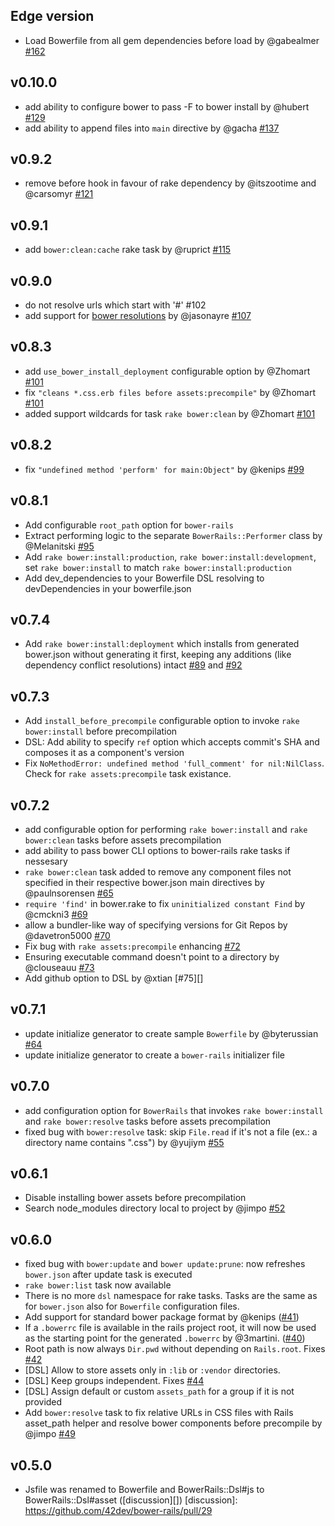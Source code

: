 ## Edge version

* Load Bowerfile from all gem dependencies before load by @gabealmer [#162][]

[#162]: https://github.com/rharriso/bower-rails/pull/162

## v0.10.0

* add ability to configure bower to pass -F to bower install by @hubert [#129][]
* add ability to append files into `main` directive  by @gacha [#137][]

[#129]: https://github.com/42dev/bower-rails/pull/129
[#137]: https://github.com/rharriso/bower-rails/pull/137

## v0.9.2

* remove before hook in favour of rake dependency by @itszootime and @carsomyr [#121][]

[#121]: https://github.com/42dev/bower-rails/pull/121

## v0.9.1

* add `bower:clean:cache` rake task by @ruprict [#115][]

[#115]: https://github.com/42dev/bower-rails/pull/115

## v0.9.0

* do not resolve urls which start with '#' #102
* add support for [bower resolutions][] by @jasonayre [#107][]

[bower resolutions]: http://jaketrent.com/post/bower-resolutions/
[#107]: https://github.com/42dev/bower-rails/pull/107

## v0.8.3

* add `use_bower_install_deployment` configurable option by @Zhomart [#101][]
* fix `"cleans *.css.erb files before assets:precompile"` by @Zhomart [#101][]
* added support wildcards for task `rake bower:clean` by @Zhomart [#101][]

[#101]: https://github.com/42dev/bower-rails/pull/101

## v0.8.2

* fix `"undefined method 'perform' for main:Object"` by @kenips [#99][]

[#99]: https://github.com/42dev/bower-rails/pull/99

## v0.8.1

* Add configurable `root_path` option for `bower-rails`
* Extract performing logic to the separate `BowerRails::Performer` class by @Melanitski [#95][]
* Add `rake bower:install:production`, `rake bower:install:development`, set `rake bower:install` to match `rake bower:install:production`
* Add dev_dependencies to your Bowerfile DSL resolving to devDependencies in your bowerfile.json

## v0.7.4

* Add `rake bower:install:deployment` which installs from generated bower.json without generating it first, keeping any additions (like dependency conflict resolutions) intact [#89][] and [#92][]

[#89]: https://github.com/42dev/bower-rails/pull/89
[#92]: https://github.com/42dev/bower-rails/pull/92
[#95]: https://github.com/42dev/bower-rails/pull/95

## v0.7.3

* Add `install_before_precompile` configurable option to invoke `rake bower:install` before precompilation
* DSL: Add ability to specify `ref` option which accepts commit's SHA and composes it as a component's version
* Fix `NoMethodError: undefined method 'full_comment' for nil:NilClass`. Check for `rake assets:precompile` task existance.

## v0.7.2

* add configurable option for performing `rake bower:install` and `rake bower:clean` tasks before assets precompilation
* add ability to pass bower CLI options to bower-rails rake tasks if nessesary
* `rake bower:clean` task added to remove any component files not specified in their respective bower.json main directives by @paulnsorensen [#65][]
* `require 'find'` in bower.rake to fix `uninitialized constant Find` by @cmckni3 [#69][]
* allow a bundler-like way of specifying versions for Git Repos by @davetron5000 [#70][]
* Fix bug with `rake assets:precompile` enhancing [#72][]
* Ensuring executable command doesn't point to a directory by @clouseauu [#73][]
* Add github option to DSL by @xtian [#75][]

[#65]: https://github.com/42dev/bower-rails/pull/65
[#69]: https://github.com/42dev/bower-rails/pull/69
[#70]: https://github.com/42dev/bower-rails/pull/70
[#72]: https://github.com/42dev/bower-rails/pull/72
[#73]: https://github.com/42dev/bower-rails/pull/73
[#74]: https://github.com/42dev/bower-rails/pull/75

## v0.7.1

* update initialize generator to create sample `Bowerfile` by @byterussian [#64][]
* update initialize generator to create a `bower-rails` initializer file

[#64]: https://github.com/42dev/bower-rails/pull/64

## v0.7.0

* add configuration option for `BowerRails` that invokes `rake bower:install` and `rake bower:resolve` tasks before assets precompilation
* fixed bug with `bower:resolve` task: skip `File.read` if it's not a file (ex.: a directory name contains ".css") by @yujiym [#55][]

[#55]: https://github.com/42dev/bower-rails/pull/55

## v0.6.1

* Disable installing bower assets before precompilation
* Search node_modules directory local to project by @jimpo [#52][]

[#52]: https://github.com/42dev/bower-rails/pull/52

## v0.6.0
* fixed bug with `bower:update` and `bower update:prune`: now refreshes `bower.json` after update task is executed
* `rake bower:list` task now available
* There is no more `dsl` namespace for rake tasks. Tasks are the same as for `bower.json` also for `Bowerfile` configuration files.
* Add support for standard bower package format by @kenips ([#41][])
* If a `.bowerrc` file is available in the rails project root, it will now be used as the starting point for the generated `.bowerrc` by @3martini. ([#40][])
* Root path is now always `Dir.pwd` without depending on `Rails.root`. Fixes [#42][]
* [DSL] Allow to store assets only in `:lib` or `:vendor` directories.
* [DSL] Keep groups independent. Fixes [#44][]
* [DSL] Assign default or custom `assets_path` for a group if it is not provided
* Add `bower:resolve` task to fix relative URLs in CSS files with Rails asset_path helper and resolve bower components before precompile by @jimpo [#49][]

[#49]: https://github.com/42dev/bower-rails/pull/49
[#44]: https://github.com/42dev/bower-rails/issues/44
[#42]: https://github.com/42dev/bower-rails/issues/42
[#41]: https://github.com/42dev/bower-rails/pull/41
[#40]: https://github.com/42dev/bower-rails/pull/40

## v0.5.0
* Jsfile was renamed to Bowerfile and BowerRails::Dsl#js to BowerRails::Dsl#asset ([discussion][])
[discussion]: https://github.com/42dev/bower-rails/pull/29
